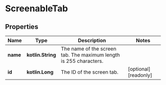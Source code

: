 
# ScreenableTab

## Properties
Name | Type | Description | Notes
------------ | ------------- | ------------- | -------------
**name** | **kotlin.String** | The name of the screen tab. The maximum length is 255 characters. | 
**id** | **kotlin.Long** | The ID of the screen tab. |  [optional] [readonly]



